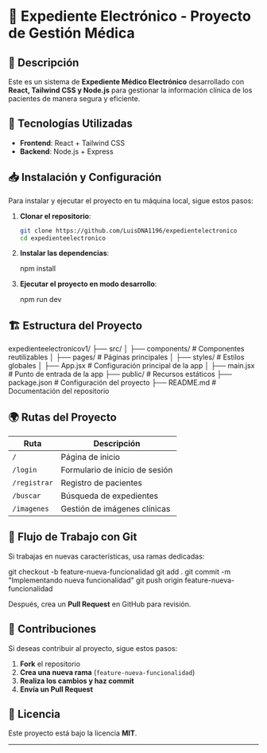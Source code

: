 # 📌 Expediente Electrónico - Proyecto de Gestión Médica

## 📄 Descripción
Este es un sistema de **Expediente Médico Electrónico** desarrollado con **React, Tailwind CSS y Node.js** para gestionar la información clínica de los pacientes de manera segura y eficiente.

## 🚀 Tecnologías Utilizadas
- **Frontend**: React + Tailwind CSS
- **Backend**: Node.js + Express

## 📥 Instalación y Configuración
Para instalar y ejecutar el proyecto en tu máquina local, sigue estos pasos:

1. **Clonar el repositorio**:
   ```sh
   git clone https://github.com/LuisDNA1196/expedientelectronico
   cd expedienteelectronico
   ```

2. **Instalar las dependencias**:
  
   npm install
 

3. **Ejecutar el proyecto en modo desarrollo**:
   
   npm run dev
  

## 🏗️ Estructura del Proyecto

expedienteelectronicov1/
├── src/
│   ├── components/   # Componentes reutilizables
│   ├── pages/        # Páginas principales
│   ├── styles/       # Estilos globales
│   ├── App.jsx       # Configuración principal de la app
│   ├── main.jsx      # Punto de entrada de la app
├── public/           # Recursos estáticos
├── package.json      # Configuración del proyecto
├── README.md         # Documentación del repositorio


## 🌍 Rutas del Proyecto
| Ruta | Descripción |
|------|------------|
| `/` | Página de inicio |
| `/login` | Formulario de inicio de sesión |
| `/registrar` | Registro de pacientes |
| `/buscar` | Búsqueda de expedientes |
| `/imagenes` | Gestión de imágenes clínicas |

## 🔄 Flujo de Trabajo con Git
Si trabajas en nuevas características, usa ramas dedicadas:

git checkout -b feature-nueva-funcionalidad
git add .
git commit -m "Implementando nueva funcionalidad"
git push origin feature-nueva-funcionalidad

Después, crea un **Pull Request** en GitHub para revisión.

## 📌 Contribuciones
Si deseas contribuir al proyecto, sigue estos pasos:
1. **Fork** el repositorio
2. **Crea una nueva rama** (`feature-nueva-funcionalidad`)
3. **Realiza los cambios y haz commit**
4. **Envía un Pull Request**

## 📜 Licencia
Este proyecto está bajo la licencia **MIT**.

---

